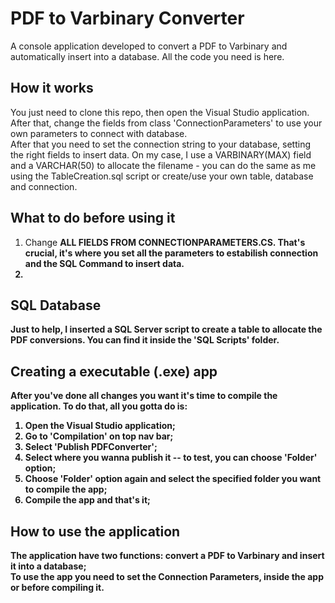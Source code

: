 # PDF to Varbinary Converter
A console application developed to convert a PDF to Varbinary and automatically insert into a database.
All the code you need is here.

## How it works
You just need to clone this repo, then open the Visual Studio application. After that, change the fields from class 'ConnectionParameters' to use your own parameters to connect with database.
</br> After that you need to set the connection string to your database, setting the right fields to insert data. On my case, I use a VARBINARY(MAX) field and a VARCHAR(50) to allocate the filename - you can do the same as me using the TableCreation.sql script or create/use your own table, database and connection.

## What to do before using it
1. Change <strong> ALL FIELDS FROM CONNECTIONPARAMETERS.CS</strongs>. That's crucial, it's where you set all the parameters to estabilish connection and the SQL Command to insert data.
2.  
## SQL Database
Just to help, I inserted a SQL Server script to create a table to allocate the PDF conversions. You can find it inside the 'SQL Scripts' folder.

## Creating a executable (.exe) app
After you've done all changes you want it's time to compile the application. To do that, all you gotta do is:
1. Open the Visual Studio application;
2. Go to 'Compilation' on top nav bar;
3. Select 'Publish PDFConverter';
4. Select where you wanna publish it -- to test, you can choose 'Folder' option;
5. Choose 'Folder' option again and select the specified folder you want to compile the app;
6. Compile the app and that's it;

## How to use the application
The application have two functions: convert a PDF to Varbinary and insert it into a database;
</br>To use the app you need to set the Connection Parameters, inside the app or before compiling it.
